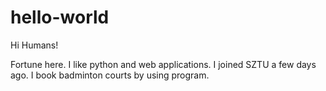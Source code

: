 # hello-world

Hi Humans!

Fortune here. I like python and web applications. I joined SZTU a few days ago.
I book badminton courts by using program.
